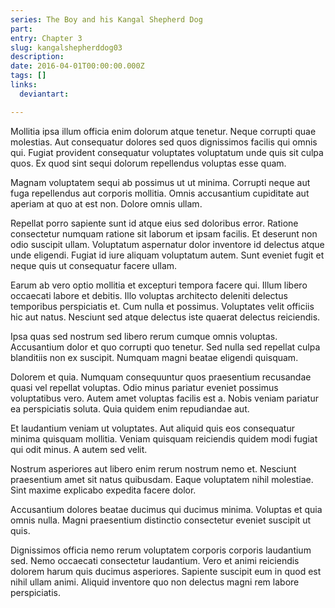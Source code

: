 ```yaml
---
series: The Boy and his Kangal Shepherd Dog
part:
entry: Chapter 3
slug: kangalshepherddog03
description:
date: 2016-04-01T00:00:00.000Z
tags: []
links:
  deviantart:

---
```


Mollitia ipsa illum officia enim dolorum atque tenetur. Neque corrupti quae molestias. Aut consequatur dolores sed quos dignissimos facilis qui omnis qui. Fugiat provident consequatur voluptates voluptatum unde quis sit culpa quos. Ex quod sint sequi dolorum repellendus voluptas esse quam.

Magnam voluptatem sequi ab possimus ut ut minima. Corrupti neque aut fuga repellendus aut corporis mollitia. Omnis accusantium cupiditate aut aperiam at quo at est non. Dolore omnis ullam.

Repellat porro sapiente sunt id atque eius sed doloribus error. Ratione consectetur numquam ratione sit laborum et ipsam facilis. Et deserunt non odio suscipit ullam. Voluptatum aspernatur dolor inventore id delectus atque unde eligendi. Fugiat id iure aliquam voluptatum autem. Sunt eveniet fugit et neque quis ut consequatur facere ullam.

Earum ab vero optio mollitia et excepturi tempora facere qui. Illum libero occaecati labore et debitis. Illo voluptas architecto deleniti delectus temporibus perspiciatis et. Cum nulla et possimus. Voluptates velit officiis hic aut natus. Nesciunt sed atque delectus iste quaerat delectus reiciendis.

Ipsa quas sed nostrum sed libero rerum cumque omnis voluptas. Accusantium dolor et quo corrupti quo tenetur. Sed nulla sed repellat culpa blanditiis non ex suscipit. Numquam magni beatae eligendi quisquam.

Dolorem et quia. Numquam consequuntur quos praesentium recusandae quasi vel repellat voluptas. Odio minus pariatur eveniet possimus voluptatibus vero. Autem amet voluptas facilis est a. Nobis veniam pariatur ea perspiciatis soluta. Quia quidem enim repudiandae aut.

Et laudantium veniam ut voluptates. Aut aliquid quis eos consequatur minima quisquam mollitia. Veniam quisquam reiciendis quidem modi fugiat qui odit minus. A autem sed velit.

Nostrum asperiores aut libero enim rerum nostrum nemo et. Nesciunt praesentium amet sit natus quibusdam. Eaque voluptatem nihil molestiae. Sint maxime explicabo expedita facere dolor.

Accusantium dolores beatae ducimus qui ducimus minima. Voluptas et quia omnis nulla. Magni praesentium distinctio consectetur eveniet suscipit ut quis.

Dignissimos officia nemo rerum voluptatem corporis corporis laudantium sed. Nemo occaecati consectetur laudantium. Vero et animi reiciendis dolorem harum quis ducimus asperiores. Sapiente suscipit eum in quod est nihil ullam animi. Aliquid inventore quo non delectus magni rem labore perspiciatis.
